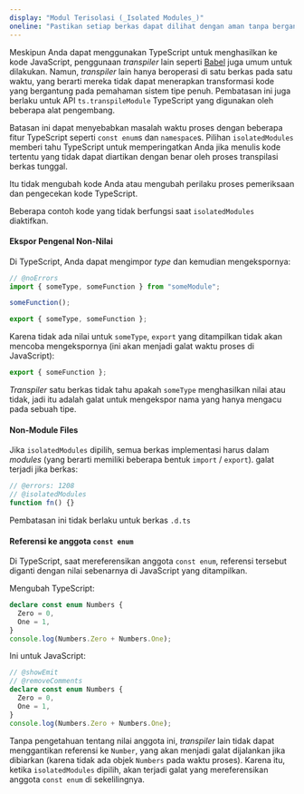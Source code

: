 ```yaml
---
display: "Modul Terisolasi (_Isolated Modules_)"
oneline: "Pastikan setiap berkas dapat dilihat dengan aman tanpa bergantung pada impor lain"
---
```


Meskipun Anda dapat menggunakan TypeScript untuk menghasilkan ke kode JavaScript, penggunaan _transpiler_ lain seperti [Babel](https://babeljs.io) juga umum untuk dilakukan. Namun, _transpiler_ lain hanya beroperasi di satu berkas pada satu waktu, yang berarti mereka tidak dapat menerapkan transformasi kode yang bergantung pada pemahaman sistem tipe penuh.
Pembatasan ini juga berlaku untuk API `ts.transpileModule` TypeScript yang digunakan oleh beberapa alat pengembang.

Batasan ini dapat menyebabkan masalah waktu proses dengan beberapa fitur TypeScript seperti `const enum`s dan `namespace`s.
Pilihan `isolatedModules` memberi tahu TypeScript untuk memperingatkan Anda jika menulis kode tertentu yang tidak dapat diartikan dengan benar oleh proses transpilasi berkas tunggal.

Itu tidak mengubah kode Anda atau mengubah perilaku proses pemeriksaan dan pengecekan kode TypeScript.

Beberapa contoh kode yang tidak berfungsi saat `isolatedModules` diaktifkan.

#### Ekspor Pengenal Non-Nilai

Di TypeScript, Anda dapat mengimpor _type_ dan kemudian mengekspornya:

```ts twoslash
// @noErrors
import { someType, someFunction } from "someModule";

someFunction();

export { someType, someFunction };
```

Karena tidak ada nilai untuk `someType`, `export` yang ditampilkan tidak akan mencoba mengekspornya (ini akan menjadi galat waktu proses di JavaScript):

```js
export { someFunction };
```

_Transpiler_ satu berkas tidak tahu apakah `someType` menghasilkan nilai atau tidak, jadi itu adalah galat untuk mengekspor nama yang hanya mengacu pada sebuah tipe.

#### Non-Module Files

Jika `isolatedModules` dipilih, semua berkas implementasi harus dalam _modules_ (yang berarti memiliki beberapa bentuk `import` / `export`). galat terjadi jika berkas:

```ts twoslash
// @errors: 1208
// @isolatedModules
function fn() {}
```

Pembatasan ini tidak berlaku untuk berkas `.d.ts`

#### Referensi ke anggota `const enum`

Di TypeScript, saat mereferensikan anggota `const enum`, referensi tersebut diganti dengan nilai sebenarnya di JavaScript yang ditampilkan.

Mengubah TypeScript:

```ts twoslash
declare const enum Numbers {
  Zero = 0,
  One = 1,
}
console.log(Numbers.Zero + Numbers.One);
```

Ini untuk JavaScript:

```ts twoslash
// @showEmit
// @removeComments
declare const enum Numbers {
  Zero = 0,
  One = 1,
}
console.log(Numbers.Zero + Numbers.One);
```

Tanpa pengetahuan tentang nilai anggota ini, _transpiler_ lain tidak dapat menggantikan referensi ke `Number`, yang akan menjadi galat dijalankan jika dibiarkan (karena tidak ada objek `Numbers` pada waktu proses).
Karena itu, ketika `isolatedModules` dipilih, akan terjadi galat yang mereferensikan anggota `const enum` di sekelilingnya.

